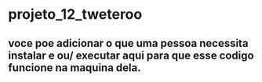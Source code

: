 # projeto_12_tweteroo


## voce poe adicionar o que uma pessoa necessita instalar e ou/ executar aqui para que esse codigo funcione na maquina dela. 
